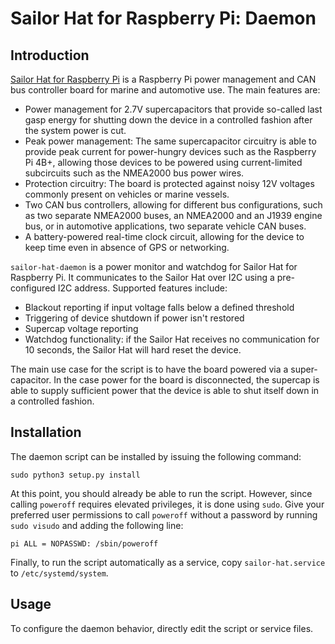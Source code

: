 # Sailor Hat for Raspberry Pi: Daemon

## Introduction

[Sailor Hat for Raspberry Pi](https://github.com/mairas/sailor-hat-hardware)
is a Raspberry Pi power management and CAN bus
controller board for marine and automotive use. The main features are:

- Power management for 2.7V supercapacitors that provide so-called last gasp
  energy for shutting down the device in a controlled fashion after the
  system power is cut.
- Peak power management: The same supercapacitor circuitry is able to provide
  peak current for power-hungry devices such as the Raspberry Pi 4B+, allowing
  those devices to be powered using current-limited subcircuits such as the
  NMEA2000 bus power wires.
- Protection circuitry: The board is protected against noisy 12V voltages
  commonly present on vehicles or marine vessels.
- Two CAN bus controllers, allowing for different bus configurations, such as
  two separate NMEA2000 buses, an NMEA2000 and an J1939 engine bus, or in
  automotive applications, two separate vehicle CAN buses.
- A battery-powered real-time clock circuit, allowing for the device to
  keep time even in absence of GPS or networking.
  
`sailor-hat-daemon` is a power monitor and watchdog for 
Sailor Hat for Raspberry Pi.
It communicates to the Sailor Hat over I2C using a pre-configured
I2C address. Supported features include:

- Blackout reporting if input voltage falls below a defined threshold
- Triggering of device shutdown if power isn't restored
- Supercap voltage reporting
- Watchdog functionality: if the Sailor Hat receives no communication
  for 10 seconds, the Sailor Hat will hard reset the device.

The main use case for the script is to have the board powered via
a super-capacitor. In the case power for the board is
disconnected, the supercap is able to supply sufficient power
that the device is able to shut itself down in a controlled fashion.



## Installation

The daemon script can be installed by issuing the following command:

    sudo python3 setup.py install

At this point, you
should already be able to run the script. However, since calling
`poweroff` requires elevated privileges, it is done using `sudo`.
Give your preferred user permissions to call `poweroff` without a
password by running `sudo visudo` and adding the following line:

    pi ALL = NOPASSWD: /sbin/poweroff

Finally, to run the script automatically as a service, copy
`sailor-hat.service` to `/etc/systemd/system`.

## Usage

To configure the daemon behavior, directly edit the script or service 
files.
